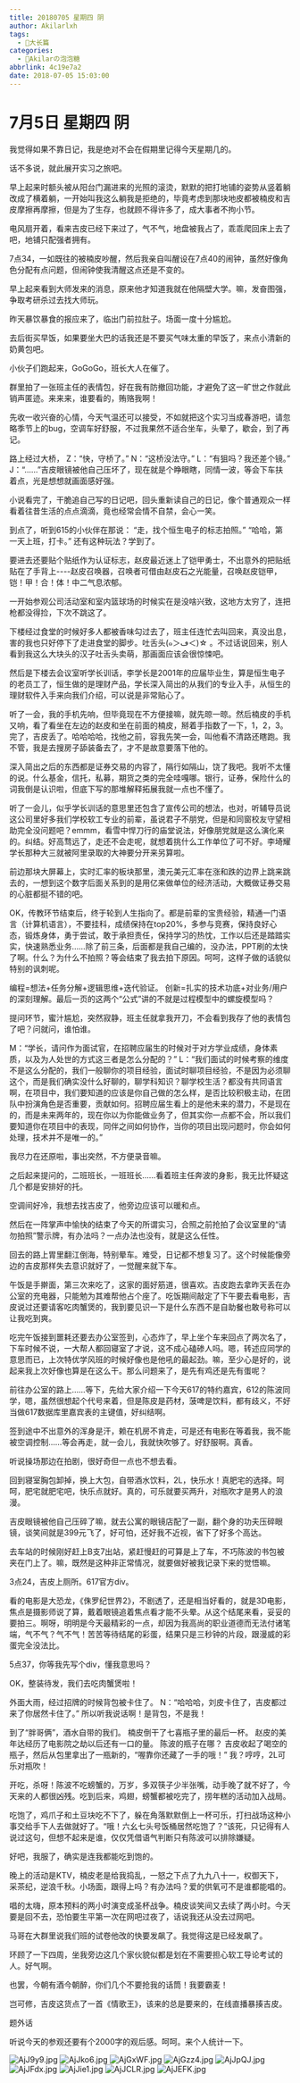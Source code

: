 ```yaml
---
title: 20180705 星期四 阴
author: Akilarlxh
tags:
  - 📖大长篇
categories:
  - 🍬Akilarの泡泡糖
abbrlink: 4c19e7a2
date: 2018-07-05 15:03:00
---
```

# 7月5日 星期四 阴

我觉得如果不靠日记，我是绝对不会在假期里记得今天星期几的。

话不多说，就此展开实习之旅吧。

早上起来时额头被从阳台门漏进来的光照的滚烫，默默的把打地铺的姿势从竖着躺改成了横着躺，一开始叫我这么躺我是拒绝的，毕竟考虑到那块地皮都被楠皮和吉皮摩擦再摩擦，但是为了生存，也就顾不得许多了，成大事者不拘小节。

电风扇开着，看来吉皮已经下来过了，气不气，地盘被我占了，乖乖爬回床上去了吧，地铺只配强者拥有。

7点34，一如既往的被楠皮吵醒，然后我亲自叫醒设在7点40的闹钟，虽然好像角色分配有点问题，但闹钟使我清醒这点还是不变的。

早上起来看到大师发来的消息，原来他才知道我就在他隔壁大学。嘛，发奋图强，争取考研杀过去找大师玩。

昨天暴饮暴食的报应来了，临出门前拉肚子。场面一度十分尴尬。

去后街买早饭，如果要坐大巴的话我还是不要买气味太重的早饭了，来点小清新的奶黄包吧。

小伙子们跑起来，GoGoGo，班长大人在催了。

群里拍了一张班主任的表情包，好在我有防撤回功能，才避免了这一旷世之作就此销声匿迹。来来来，谁要看的，贿赂我啊！

先收一收兴奋的心情，今天气温还可以接受，不如就把这个实习当成春游吧，请忽略季节上的bug，空调车好舒服，不过我果然不适合坐车，头晕了，歇会，到了再记。

路上经过大桥，
Z：“快，守桥了。”
N：“这桥没法守。”
L：“有狙吗？我还差个镜。”
J：“……”吉皮眼镜被他自己压坏了，现在就是个睁眼瞎，同情一波，等会下车扶着点，光是想想就画面感好强。

小说看完了，干脆追自己写的日记吧，回头重新读自己的日记，像个普通观众一样看着往昔生活的点点滴滴，竟也经常会情不自禁，会心一笑。

到点了，听到615的小伙伴在那说：
“走，找个恒生电子的标志拍照。”
“哈哈，第一天上班，打卡。”
还有这种玩法？学到了。

要进去还要贴个贴纸作为认证标志，赵皮最近迷上了铠甲勇士，不出意外的把贴纸贴在了手背上----赵皮召唤器，召唤者可借由赵皮石之光能量，召唤赵皮铠甲，铠！甲！合！体！中二气息浓郁。

一开始参观公司活动室和室内篮球场的时候实在是没啥兴致，这地方太穷了，连把枪都没得捡，下次不跳这了。

下楼经过食堂的时候好多人都被香味勾过去了，班主任连忙去叫回来，真没出息，害的我也只好停下了走进食堂的脚步。吐舌头(๑＞ڡ＜)☆ 。不过话说回来，别人看到我这么大块头的汉子吐舌头卖萌，那画面应该会很惊悚吧。

然后是下楼去会议室听学长训话，李学长是2001年的应届毕业生，算是恒生电子的老员工了，恒生做的是理财产品，学长深入简出的从我们的专业入手，从恒生的理财软件入手来向我们介绍，可以说是非常贴心了。

听了一会，我的手机先响，但毕竟现在不方便接嘛，就先晾一晾。然后楠皮的手机又响，看了看坐在左边的赵皮和坐在前面的楠皮，掰着手指数了一下，1，2，3。完了，吉皮丢了。哈哈哈哈，找他之前，容我先笑一会，叫他看不清路还瞎跑。我不管，我是去搜房子舔装备去了，才不是故意要落下他的。

深入简出之后的东西都是证券交易的内容了，隔行如隔山，饶了我吧。我听不太懂的说。什么基金，信托，私募，期货之类的完全哇嘎哪。银行，证券，保险什么的词我倒是认识啦，但底下写的那堆解释拓展我就一点也不懂了。

听了一会儿，似乎学长训话的意思里还包含了宣传公司的想法，也对，听辅导员说这公司里好多我们学校软工专业的前辈，虽说君子不朋党，但是和同窗校友守望相助完全没问题吧？emmm，看雪中悍刀行的庙堂说法，好像朋党就是这么演化来的。纠结。好高骛远了，走还不会走呢，就想着挑什么工作单位了可不好。李埼耀学长那种大三就被阿里录取的大神要分开来另算啦。

前边那块大屏幕上，实时汇率的板块那里，澳元美元汇率在涨和跌的边界上跳来跳去的，一想到这个数字后面关系到的是用亿来做单位的经济活动，大概做证券交易的心脏都挺不错的吧。

OK，传教环节结束后，终于轮到人生指向了。都是前辈的宝贵经验，精通一门语言（计算机语言），不要挂科，成绩保持在top20%，多参与竞赛，保持良好心态，锻炼身体，勇于尝试，敢于承担责任，保持学习的热忱，工作以后还是踏踏实实，快速熟悉业务……除了前三条，后面都是我自己编的，没办法，PPT刷的太快了啊。什么？为什么不拍照？等会结束了我去拍下原因。呵呵，这样子做的话貌似特别的讽刺呢。

编程=想法+任务分解+逻辑思维+迭代验证。
创新=扎实的技术功底+对业务/用户的深刻理解。最后一页的这两个“公式”讲的不就是过程模型中的螺旋模型吗？

提问环节，蜜汁尴尬，突然寂静，班主任就拿我开刀，不会看到我存了他的表情包了吧？问就问，谁怕谁。

M：“学长，请问作为面试官，在招聘应届生的时候对于对方学业成绩，身体素质，以及为人处世的方式这三者是怎么分配的？”
L：“我们面试的时候考察的维度不是这么分配的，我们一般聊你的项目经验，面试时聊项目经验，不是因为必须聊这个，而是我们确实没什么好聊的，聊学科知识？聊学校生活？都没有共同语言啊，在项目中，我们要知道的应该是你自己做的怎么样，是否比较积极主动，在团队中扮演角色是否重要，贡献如何。招聘应届生看上的是他未来的潜力，不是现在的，而是未来两年的，现在你以为你能做业务了，但其实你一点都不会，所以我们要知道你在项目中的表现，同伴之间如何协作，当你的项目出现问题时，你会如何处理，技术并不是唯一的。”

我尽力在还原啦，事出突然，不方便录音嘛。

之后起来提问的，二班班长，一班班长……看着班主任奔波的身影，我无比怀疑这几个都是安排好的托。

空调间好冷，我想去找吉皮了，他旁边应该可以暖和点。

然后在一阵掌声中愉快的结束了今天的所谓实习，合照之前抢拍了会议室里的“请勿拍照”警示牌，有办法吗？一点办法也没有，就是这么任性。

回去的路上胃里翻江倒海，特别晕车。难受，日记都不想复习了。这个时候能像旁边的吉皮那样失去意识就好了，一觉醒来就下车。

午饭是手擀面，第三次来吃了，这家的面好筋道，很喜欢。吉皮跑去拿昨天丢在办公室的充电器，只能勉为其难帮他占个座了。吃饭期间敲定了下午要去看电影，吉皮说过还要请客吃肉蟹煲的，我到要见识一下是什么东西不是自助餐也敢号称可以让我吃到爽。

吃完午饭接到噩耗还要去办公室签到，心态炸了，早上坐个车来回点了两次名了，下车时候不说，一大帮人都回寝室了才说，这不成心磕碜人吗。嗯，转述应同学的意思而已，上次特优学风班的时候好像也是他吼的最起劲。嘛，至少心是好的，说起来我上次好像也算是在这么干。那么问题来了，是先有鸡还是先有蛋呢？

前往办公室的路上……等下，先给大家介绍一下今天617的特约嘉宾，612的陈波同学，嗯，虽然很想起个代号来着，但是陈皮是药材，菠啤是饮料，都有歧义，不好当做617数据库里嘉宾表的主键值，好纠结啊。

签到途中不出意外的浑身是汗，赖在机房不肯走，可是还有电影在等着我，我不能被空调控制……等会再走，就一会儿，我就快吹够了。好舒服啊。真香。

听说操场那边在拍剧，很好奇但一点也不想去看。

回到寝室胸包卸掉，换上大包，自带酒水饮料，2L，快乐水！真肥宅的选择。呵呵，肥宅就肥宅吧，快乐点就好。真的，可乐就要买两升，对瓶吹才是男人的浪漫。

吉皮眼镜被他自己压碎了嘛，就去公寓的眼镜店配了一副，翻个身的功夫压碎眼镜，谈笑间就是399元飞了，好可怕，还好我不近视，省下了好多个高达。

去车站的时候刚好赶上B支7出站，紧赶慢赶的可算是上了车，不巧陈波的书包被夹在门上了。嘛，既然是这种非正常情况，就要做好被我记录下来的觉悟嘛。

3点24，吉皮上厕所。617官方div。

看的电影是大恐龙，《侏罗纪世界2》，不剧透了，还是相当好看的，就是3D电影，焦点是摄影师说了算，戴着眼镜追着焦点看才能不头晕。从这个结尾来看，妥妥的要拍三。啊呀，明明是今天最精彩的一点，却因为我高尚的职业道德而无法付诸笔端，气不气？气不气！苦苦等待结尾的彩蛋，结果只是三秒钟的片段，跟漫威的彩蛋完全没法比。

5点37，你等我先写个div，懂我意思吗？

OK，整装待发，我们去吃肉蟹煲啦！

外面大雨，经过招牌的时候背包被卡住了。
N：“哈哈哈，刘皮卡住了，吉皮都过来了你居然卡住了。”
所以听我说话啊！是背包，不是我！
 
到了“胖哥俩”，酒水自带的我们。
楠皮倒干了七喜瓶子里的最后一杯。
赵皮的美年达经历了电影院之劫以后还有一口的量。
陈波的瓶子在哪？
吉皮收起了喝空的瓶子，然后从包里拿出了一瓶新的，“喔靠你还藏了一手的哦！”
我？哼哼，2L可乐对瓶吹！

开吃，杀呀！陈波不吃螃蟹的，万岁，多双筷子少半张嘴，动手晚了就不好了，今天来的人都很凶残。吃到后来，鸡翅，螃蟹都被吃完了，捞年糕的活动加入战局。

吃饱了，鸡爪子和土豆块吃不下了，躲在角落默默倒上一杯可乐，打扫战场这种小事交给手下人去做就好了。“哦！六幺七头号饭桶居然吃饱了？”该死，只记得有人说过这句，但想不起来是谁，仅仅凭借语气判断只有陈波可以排除嫌疑。

好吧，我服了，确实是连我都能吃到饱的。

晚上的活动是KTV，楠皮老是给我捣乱，一怒之下点了九九八十一，权御天下，采茶纪，逆浪千秋。小场面，跟得上吗？有办法吗？爱的供氧可不是谁都能唱的。

唱的太嗨，原本预料的两小时演变成圣杯战争。楠皮谈笑间又去续了两小时。今天要是回不去，恐怕要生平第一次在网吧过夜了，话说我还从没去过网吧。

马哥在大群里说我们班的试卷他改的快要发飙了。我觉得这是已经发飙了。

环顾了一下四周，坐我旁边这几个家伙貌似都是划在不需要担心软工导论考试的人。好气啊。

也罢，今朝有酒今朝醉，你们几个不要抢我的话筒！我要霸麦！

岂可修，吉皮这货点了一首《情歌王》，该来的总是要来的，在线直播暴揍吉皮。

题外话

听说今天的参观还要有个2000字的观后感。呵呵。来个人统计一下。

![AjJ9y9.jpg](https://s2.ax1x.com/2019/04/15/AjJ9y9.jpg)
![AjJko6.jpg](https://s2.ax1x.com/2019/04/15/AjJko6.jpg)
![AjGxWF.jpg](https://s2.ax1x.com/2019/04/15/AjGxWF.jpg)
![AjGzz4.jpg](https://s2.ax1x.com/2019/04/15/AjGzz4.jpg)
![AjJpQJ.jpg](https://s2.ax1x.com/2019/04/15/AjJpQJ.jpg)
![AjJFdx.jpg](https://s2.ax1x.com/2019/04/15/AjJFdx.jpg)
![AjJie1.jpg](https://s2.ax1x.com/2019/04/15/AjJie1.jpg)
![AjJCLR.jpg](https://s2.ax1x.com/2019/04/15/AjJCLR.jpg)
![AjJEFK.jpg](https://s2.ax1x.com/2019/04/15/AjJEFK.jpg)